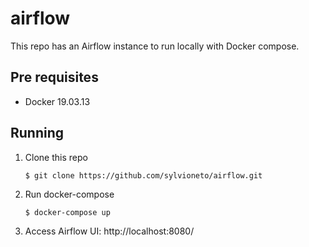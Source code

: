 # airflow
This repo has an Airflow instance to run locally with Docker compose.

## Pre requisites
- Docker 19.03.13

## Running
1. Clone this repo
   ```shell
   $ git clone https://github.com/sylvioneto/airflow.git
   ```
2. Run docker-compose
   ```shell
   $ docker-compose up
   ```
3. Access Airflow UI: http://localhost:8080/

